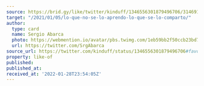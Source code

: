```yaml
---
source: https://brid.gy/like/twitter/kinduff/1346556301879496706/314691580
target: "/2021/01/05/lo-que-no-se-lo-aprendo-lo-que-se-lo-comparto/"
author:
  type: card
  name: Sergio Abarca
  photo: https://webmention.io/avatar/pbs.twimg.com/1eb59bb2f50ccb23bd7e2ca0177a9410a2601eaacfeb2be99623af2ef014912d.jpg
  url: https://twitter.com/SrgAbarca
source_url: https://twitter.com/kinduff/status/1346556301879496706#favorited-by-314691580
property: like-of
published:
published_at:
received_at: '2022-01-28T23:54:05Z'
---
```


